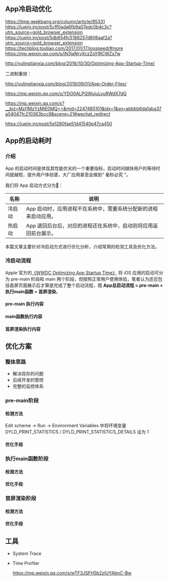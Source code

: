
## App冷启动优化
https://time.geekbang.org/column/article/85331
https://juejin.im/post/5cff0ada6fb9a07edc0b4c3c?utm_source=gold_browser_extension
https://juejin.im/post/5db654fc5188257d606aaf2a?utm_source=gold_browser_extension
https://techblog.toutiao.com/2017/01/17/iosspeed/#more
https://mp.weixin.qq.com/s/jN3jaNrvXczZoYIRCWZs7w

http://yulingtianxia.com/blog/2016/10/30/Optimizing-App-Startup-Time/

二进制重排：  

http://yulingtianxia.com/blog/2019/09/01/App-Order-Files/

https://mp.weixin.qq.com/s/YDO0ALPQWujuLvuRWdX7dQ

https://mp.weixin.qq.com/s?__biz=MzI1MzYzMjE0MQ==&mid=2247485101&idx=1&sn=abbbb6da1aba37a04047fc210363bcc9&scene=21#wechat_redirect

https://juejin.im/post/5e1280fae51d41540e47ca450

##  App的启动耗时

### 介绍

App 的启动时间是体现其性能优劣的一个重要指标，启动时间越快用户的等待时间就越短，提升用户体验感，大厂应用甚至会做到“ 毫秒必究 ”。  

我们将 App 启动方式分为：

| 名称   | 说明                                                         |
| ------ | ------------------------------------------------------------ |
| 冷启动 | App 启动时，应用进程不在系统中，需要系统分配新的进程来启动应用。 |
| 热启动 | App 退回后台后，对应的进程还在系统中，启动则将应用返回前台展示。 |

本篇文章主要针对冷启动方式进行优化分析，介绍常用的检测工具及优化方法。

### 冷启动流程

Apple 官方的[《WWDC Optimizing App Startup Time》](https://developer.apple.com/videos/play/wwdc2016/406) 将 iOS 应用的启动可分为 pre-main 阶段和 main 两个阶段，但按照正常用户使用体验，笔者认为还应包括首屏页面展示后才算是完成了整个启动流程，既 **App总启动流程 = pre-main + 执行main函数 + 首屏渲染**。

#### pre-main 执行内容



#### main函数执行内容

#### 首屏渲染执行内容

## 优化方案

### 整体思路

- 解决现存的问题
- 后续开发的管控
- 完整的监控体系

### pre-main阶段

#### 检测方法

 Edit scheme -> Run -> Environment Variables 中将环境变量 DYLD_PRINT_STATISTICS / DYLD_PRINT_STATISTICS_DETAILS  设为 1

 ####  优化手段

### 执行main函数阶段

#### 检测方法

#### 优化手段

### 首屏渲染阶段

#### 检测方法

#### 优化手段





## 工具

- System Trace

- Time Profiler

  https://mp.weixin.qq.com/s/wTF3JSFH5b2zIUYAbnC-Bw

  